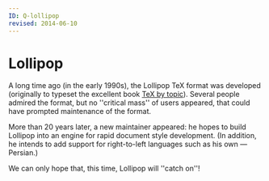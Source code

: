 ```yaml
---
ID: Q-lollipop
revised: 2014-06-10
---
```

# Lollipop

A long time ago (in the early 1990s), the Lollipop TeX format was
developed (originally to typeset the excellent book 
[TeX by topic](./FAQ-tex-books.html)).  Several people admired the
format, but no ''critical mass'' of users appeared, that could have
prompted maintenance of the format.

More than 20 years later, a new maintainer appeared: he hopes to build
Lollipop into an engine for rapid document style development.  (In
addition, he intends to add support for right-to-left languages such
as his own&nbsp;&mdash; Persian.)

We can only hope that, this time, Lollipop will ''catch on''!

